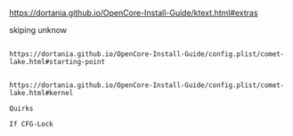 https://dortania.github.io/OpenCore-Install-Guide/ktext.html#extras

skiping unknow

~~~~

https://dortania.github.io/OpenCore-Install-Guide/config.plist/comet-lake.html#starting-point


https://dortania.github.io/OpenCore-Install-Guide/config.plist/comet-lake.html#kernel

Quirks

If CFG-Lock
